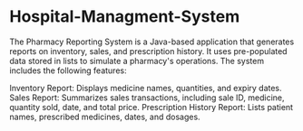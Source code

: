 # Hospital-Managment-System
The Pharmacy Reporting System is a Java-based application that generates reports on inventory, sales, and prescription history. It uses pre-populated data stored in lists to simulate a pharmacy's operations. The system includes the following features:

Inventory Report: Displays medicine names, quantities, and expiry dates.
Sales Report: Summarizes sales transactions, including sale ID, medicine, quantity sold, date, and total price.
Prescription History Report: Lists patient names, prescribed medicines, dates, and dosages.
